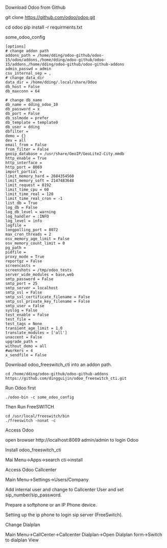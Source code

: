 Download Odoo from Github

git clone https://github.com/odoo/odoo.git

cd odoo
pip install -r requirments.txt

some_odoo_config
```
[options]
# change addon path
addons_path = /home/dding/odoo-github/odoo-15/odoo/addons,/home/dding/odoo-github/odoo-15/addons,/home/dding/odoo-github/odoo-github-addons
admin_passwd = admin
csv_internal_sep = ,
# change data_dir
data_dir = /home/dding/.local/share/Odoo
db_host = False
db_maxconn = 64

# change db_name
db_name = dding_odoo_10
db_password = x
db_port = False
db_sslmode = prefer
db_template = template0
db_user = dding
dbfilter = 
demo = {}
dev = all
email_from = False
from_filter = False
geoip_database = /usr/share/GeoIP/GeoLite2-City.mmdb
http_enable = True
http_interface = 
http_port = 8069
import_partial = 
limit_memory_hard = 2684354560
limit_memory_soft = 2147483648
limit_request = 8192
limit_time_cpu = 60
limit_time_real = 120
limit_time_real_cron = -1
list_db = True
log_db = False
log_db_level = warning
log_handler = :INFO
log_level = info
logfile = 
longpolling_port = 8072
max_cron_threads = 2
osv_memory_age_limit = False
osv_memory_count_limit = 0
pg_path = 
pidfile = 
proxy_mode = True
reportgz = False
screencasts = 
screenshots = /tmp/odoo_tests
server_wide_modules = base,web
smtp_password = False
smtp_port = 25
smtp_server = localhost
smtp_ssl = False
smtp_ssl_certificate_filename = False
smtp_ssl_private_key_filename = False
smtp_user = False
syslog = False
test_enable = False
test_file = 
test_tags = None
transient_age_limit = 1.0
translate_modules = ['all']
unaccent = False
upgrade_path = 
without_demo = all
#workers = 4
x_sendfile = False

```

Download odoo_freeswitch_cti into an addon path.

```
cd /home/dding/odoo-github/odoo-github-addons
https://github.com/dingguijin/odoo_freeswitch_cti.git
```


Run Odoo first
```
./odoo-bin -c some_odoo_config
```

Then Run FreeSWITCH

```
cd /usr/local/freeswitch/bin
./freeswitch -nonat -c
```

Access Odoo

open browser http://localhost:8069
admin/admin to login Odoo

Install odoo_freeswitch_cti

Mai Menu->Apps->search cti->install

Access Odoo Callcenter

Main Menu->Settings->Users/Company

Add internal user and change to Callcenter User and set sip_number/sip_password.

Prepare a softphone or an IP Phone device.

Setting up the ip phone to login sip server (FreeSwitch).

Change Dialplan

Main Menu->CallCenter->Callcenter Dialplan->Open Dialplan form->Switch to dialplan View



